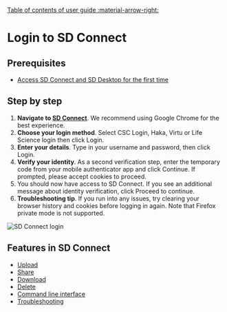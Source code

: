 [Table of contents of user guide :material-arrow-right:](sd-services-toc.md)

# Login to SD Connect

## Prerequisites

* [Access SD Connect and SD Desktop for the first time](./sd-access.md#)

## Step by step

1. **Navigate to [SD Connect](https://sd-connect.csc.fi)**. We recommend using Google Chrome for the best experience.
2. **Choose your login method**. Select CSC Login, Haka, Virtu or Life Science login then click Login.
3. **Enter your details**. Type in your username and password, then click Login.
4. **Verify your identity**. As a second verification step, enter the temporary code from your mobile authenticator app and click Continue. If prompted, please accept cookies to proceed.
5. You should now have access to SD Connect. If you see an additional message about identity verification, click Proceed to continue.
6. **Troubleshooting tip**. If you run into any issues, try clearing your browser history and cookies before logging in again. Note that Firefox private mode is not supported.

![SD Connect login](https://a3s.fi/docs-files/sensitive-data/SD_Connect/SDConnect_Login.png)

## Features in SD Connect

* [Upload](./sd-connect-upload.md)
* [Share](./sd-connect-share.md)
* [Download](./sd-connect-download.md)
* [Delete](./sd-connect-delete.md)
* [Command line interface](./sd-connect-command-line-interface.md)
* [Troubleshooting](./sd-connect-troubleshooting.md)
